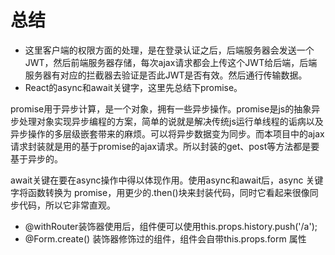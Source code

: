 # 总结
- 这里客户端的权限方面的处理，是在登录认证之后，后端服务器会发送一个JWT，然后前端服务器存储，每次ajax请求都会上传这个JWT给后端，后端服务器有对应的拦截器去验证是否此JWT是否有效。然后通行传输数据。
- React的async和await关键字，这里先总结下promise。

promise用于异步计算，是一个对象，拥有一些异步操作。promise是js的抽象异步处理对象实现异步编程的方案，简单的说就是解决传统js运行单线程的诟病以及异步操作的多层级嵌套带来的麻烦。可以将异步数据变为同步。而本项目中的ajax请求封装就是用的基于promise的ajax请求。所以封装的get、post等方法都是要基于异步的。

await关键在要在async操作中得以体现作用。使用async和await后，async 关键字将函数转换为 promise，用更少的.then()块来封装代码，同时它看起来很像同步代码，所以它非常直观。
- @withRouter装饰器使用后，组件便可以使用this.props.history.push('/a');
- @Form.create() 装饰器修饰过的组件，组件会自带this.props.form 属性

